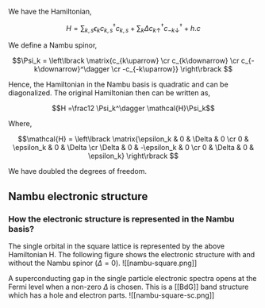 We have the Hamiltonian, 

$$H = \sum_{k,s} \epsilon_k c_{k,s}^\dagger c_{k,s} + \sum_k \Delta c_{k\uparrow}^\dagger c_{-k\downarrow}^\dagger + h.c$$


We define a Nambu spinor, 

$$\Psi_k = \left\lbrack \matrix{c_{k\uparrow} \cr c_{k\downarrow} \cr c_{-k\downarrow}^\dagger \cr -c_{-k\uparrow}} \right\rbrack
$$

Hence, the Hamiltonian in the Nambu basis is quadratic and can be diagonalized. The original Hamiltonian then can be written as,

$$H =\frac12 \Psi_k^\dagger \mathcal{H}\Psi_k$$

Where, 

$$\mathcal{H} = \left\lbrack \matrix{\epsilon_k & 0 & \Delta & 0 \cr 0 & \epsilon_k & 0 & \Delta \cr \Delta & 0 & -\epsilon_k & 0 \cr 0 & \Delta & 0 & \epsilon_k} \right\rbrack
$$

We have doubled the degrees of freedom. 

## Nambu electronic structure
### How the electronic structure is represented in the Nambu basis?

The single orbital in the square lattice is represented by the above Hamiltonian H. The following figure shows the electronic structure with and without the Nambu spinor ($\Delta = 0$).
![[nambu-square.png]]

A superconducting gap in the single particle electronic spectra opens at the Fermi level when a non-zero $\Delta$ is chosen.  This is a [[BdG]] band structure which has a hole and electron parts. 
![[nambu-square-sc.png]]

